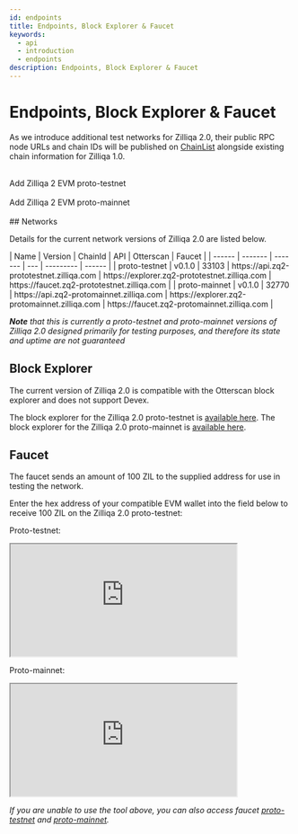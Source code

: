 ```yaml
---
id: endpoints
title: Endpoints, Block Explorer & Faucet
keywords:
  - api
  - introduction
  - endpoints
description: Endpoints, Block Explorer & Faucet
---
```


# Endpoints, Block Explorer & Faucet

As we introduce additional test networks for Zilliqa 2.0, their public RPC node URLs and chain IDs will be published on [ChainList](https://chainlist.org/?search=zilliqa&testnets=true) alongside existing chain information for Zilliqa 1.0.
<br>
<br>

<span id="addZilliqaChainButton" class="metamask">
Add Zilliqa 2 EVM proto-testnet
</span>
<br>
<br>

<span id="addZilliqaChainButton" class="metamask">
Add Zilliqa 2 EVM proto-mainnet
</span>
<br>
<br>
## Networks

Details for the current network versions of Zilliqa 2.0 are listed below.

<div class="table" markdown>
|  Name  | Version | ChainId | API | Otterscan | Faucet  |
| ------ | ------- | ------- | --- | --------- | ------  |
| proto-testnet | v0.1.0 | 33103 | https://api.zq2-prototestnet.zilliqa.com	 | https://explorer.zq2-prototestnet.zilliqa.com | https://faucet.zq2-prototestnet.zilliqa.com |
| proto-mainnet | v0.1.0 | 32770 | https://api.zq2-protomainnet.zilliqa.com	 | https://explorer.zq2-protomainnet.zilliqa.com | https://faucet.zq2-protomainnet.zilliqa.com |
</div>

_**Note** that this is currently a proto-testnet and proto-mainnet versions of Zilliqa 2.0 designed primarily for testing purposes, and therefore its state and uptime are not guaranteed_

## Block Explorer

The current version of Zilliqa 2.0 is compatible with the Otterscan block explorer and does not support Devex.

The block explorer for the Zilliqa 2.0 proto-testnet is [available here](https://explorer.zq2-prototestnet.zilliqa.com/).
The block explorer for the Zilliqa 2.0 proto-mainnet is [available here](https://explorer.zq2-protomainnet.zilliqa.com/).

## Faucet

The faucet sends an amount of 100 ZIL to the supplied address for use in testing the network.

Enter the hex address of your compatible EVM wallet into the field below to receive 100 ZIL on the Zilliqa 2.0 proto-testnet:

Proto-testnet:

<div class="fish">
 <iframe width="80%" height="200px" src="https://faucet.zq2-prototestnet.zilliqa.com/"></iframe>
 </div>

Proto-mainnet:

<div class="fish">
 <iframe width="80%" height="200px" src="https://faucet.zq2-protomainnet.zilliqa.com/"></iframe>
 </div>

_If you are unable to use the tool above, you can also access faucet [proto-testnet](https://faucet.zq2-prototestnet.zilliqa.com) and [proto-mainnet](https://faucet.zq2-protomainnet.zilliqa.com)._
